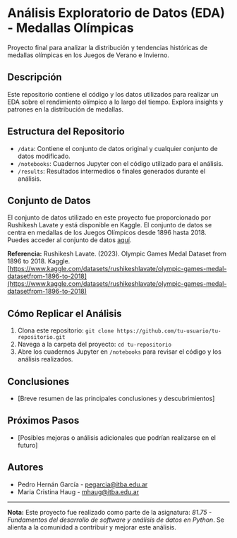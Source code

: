 # Análisis Exploratorio de Datos (EDA) - Medallas Olímpicas

Proyecto final para analizar la distribución y tendencias históricas de medallas olímpicas en los Juegos de Verano e Invierno.

## Descripción

Este repositorio contiene el código y los datos utilizados para realizar un EDA sobre el rendimiento olímpico a lo largo del tiempo. Explora insights y patrones en la distribución de medallas.

## Estructura del Repositorio

- `/data`: Contiene el conjunto de datos original y cualquier conjunto de datos modificado.
- `/notebooks`: Cuadernos Jupyter con el código utilizado para el análisis.
- `/results`: Resultados intermedios o finales generados durante el análisis.

## Conjunto de Datos

El conjunto de datos utilizado en este proyecto fue proporcionado por Rushikesh Lavate y está disponible en Kaggle. El conjunto de datos se centra en medallas de los Juegos Olímpicos desde 1896 hasta 2018. Puedes acceder al conjunto de datos [aquí](https://www.kaggle.com/datasets/rushikeshlavate/olympic-games-medal-datasetfrom-1896-to-2018).

**Referencia:**
Rushikesh Lavate. (2023). Olympic Games Medal Dataset from 1896 to 2018. Kaggle. [https://www.kaggle.com/datasets/rushikeshlavate/olympic-games-medal-datasetfrom-1896-to-2018](https://www.kaggle.com/datasets/rushikeshlavate/olympic-games-medal-datasetfrom-1896-to-2018)


## Cómo Replicar el Análisis

1. Clona este repositorio: `git clone https://github.com/tu-usuario/tu-repositorio.git`
2. Navega a la carpeta del proyecto: `cd tu-repositorio`
3. Abre los cuadernos Jupyter en `/notebooks` para revisar el código y los análisis realizados.

## Conclusiones

- [Breve resumen de las principales conclusiones y descubrimientos]

## Próximos Pasos

- [Posibles mejoras o análisis adicionales que podrían realizarse en el futuro]

## Autores

* Pedro Hernán García - [pegarcia@itba.edu.ar](mailto:pegarcia@itba.edu.ar)
* Maria Cristina Haug - [mhaug@itba.edu.ar](mailto:mhaug@itba.edu.ar)

---

**Nota:** Este proyecto fue realizado como parte de la asignatura: *81.75 - Fundamentos del desarrollo de software y análisis de datos en Python*. Se alienta a la comunidad a contribuir y mejorar este análisis.

